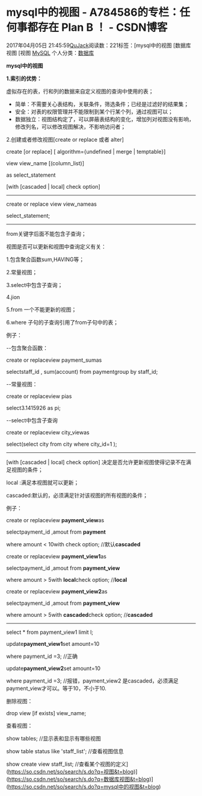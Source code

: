 # mysql中的视图 - A784586的专栏：任何事都存在 Plan B ！ - CSDN博客





2017年04月05日 21:45:59[QuJack](https://me.csdn.net/A784586)阅读数：221标签：[mysql中的视图																[数据库视图																[视图																[MySQL](https://so.csdn.net/so/search/s.do?q=MySQL&t=blog)
个人分类：[数据库](https://blog.csdn.net/A784586/article/category/6777843)





**mysql中的视图**

**1.索引的优势：**

虚拟存在的表，行和列的数据来自定义视图的查询中使用的表；

- 简单：不需要关心表结构，关联条件，筛选条件；已经是过滤好的结果集；
- 安全：对表的权限管理并不能限制到某个行某个列，通过视图可以；
- 数据独立：视图结构定了，可以屏蔽表结构的变化，增加列对视图没有影响，修改列名，可以修改视图解决，不影响访问者；


2.创建或者修改视图[create or replace 或者 alter]

create [or replace] [ algorithm={undefined | merge | temptable}]

view view_name [(column_list)]

as select_statement

[with [cascaded | local] check option]

-------------------------------------------------------

create or replace view view_nameas

select_statement;

-----------------------------------------------------

from关键字后面不能包含子查询；

视图是否可以更新和视图中查询定义有关：

1.包含聚合函数sum,HAVING等；

2.常量视图；

3.select中包含子查询；

4.jion

5.from 一个不能更新的视图；

6.where 子句的子查询引用了from子句中的表；

例子：

--包含聚合函数：

create or replaceview
payment_sumas

selectstaff_id ,
sum(account) from paymentgroup
 by staff_id;

--常量视图：

create or replaceview
pias

select3.1415926
as pi;

--select中包含子查询

create or replaceview
city_viewas

select(select city from city where city_id=1 );

-----------------------------------------------------------------

[with [cascaded | local] check option] 决定是否允许更新视图使得记录不在满足视图的条件；

local :满足本视图就可以更新；

cascaded:默认的，必须满足针对该视图的所有视图的条件；

例子：

create or replaceview
**payment_view**as

selectpayment_id ,amout from
**payment**

where amount < 10with check option; //默认**cascaded**




create or replaceview
**payment_view1**as

selectpayment_id ,amout from
**payment_view**

where amount > 5with
**local**check option; //**local**




create or replaceview
**payment_view2**as

selectpayment_id ,amout from
**payment_view**

where amount > 5with
**cascaded**check option; //**cascaded**

-------------------------------------------------------

select * from payment_view1 limit l;




update**payment_view1**set amount=10

where payment_id =3; //正确




update**payment_view2**set amount=10

where payment_id =3; //报错，payment_view2 是cascaded，必须满足payment_view才可以。等于10，不小于10.

删除视图：

drop view [if exists] view_name;

查看视图：

show tables; //显示表和显示有哪些视图

show table status like 'staff_list'; //查看视图信息

show create view staff_list; //查看某个视图的定义](https://so.csdn.net/so/search/s.do?q=视图&t=blog)](https://so.csdn.net/so/search/s.do?q=数据库视图&t=blog)](https://so.csdn.net/so/search/s.do?q=mysql中的视图&t=blog)




